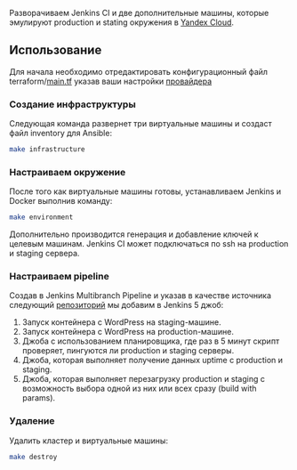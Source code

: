 Разворачиваем Jenkins CI и две дополнительные машины, которые эмулируют production и stating окружения в [Yandex Cloud][].

## Использование 

Для начала необходимо отредактировать конфигурационный файл terraform/[main.tf][] указав ваши настройки [провайдера][]


### Создание инфраструктуры

Следующая команда развернет три виртуальные машины и создаст файл inventory для Ansible:
```sh
make infrastructure
```


### Настраиваем окружение

После того как виртуальные машины готовы, устанавливаем Jenkins и Docker выполнив команду:
```sh
make environment
```
Дополнительно производится генерация и добавление ключей к целевым машинам.
Jenkins CI может подключаться по ssh на production и staging сервера. 


### Настраиваем pipeline

Создав в Jenkins Multibranch Pipeline и указав в качестве источника следующий [репозиторий][] мы добавим в Jenkins 5 джоб:
1. Запуск контейнера с WordPress на staging-машине.
1. Запуск контейнера с WordPress на production-машине.
1. Джоба с использованием планировщика, где раз в 5 минут скрипт проверяет, пингуются ли production и staging серверы.
1. Джоба, которая выполняет получение данных uptime с production и staging.
1. Джоба, которая выполняет перезагрузку production и staging с возможность выбора одной из них или всех сразу (build with params). 


### Удаление

Удалить кластер и виртуальные машины:
```sh
make destroy
```


[Yandex Cloud]: https://cloud.yandex.ru/
[main.tf]: https://github.com/mihailag/sf__jenkins_environment_jobs/terraform/main.tf
[провайдера]: https://cloud.yandex.ru/docs/solutions/infrastructure-management/terraform-quickstart#configure-provider
[репозиторий]: https://github.com/mihailag/sf__jenkins_environment_jobs
